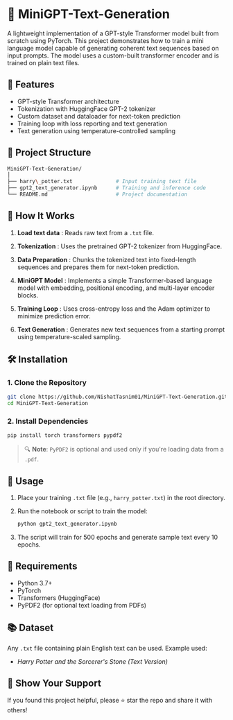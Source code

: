 # 🧠 MiniGPT-Text-Generation

A lightweight implementation of a GPT-style Transformer model built from scratch using PyTorch. This project demonstrates how to train a mini language model capable of generating coherent text sequences based on input prompts. The model uses a custom-built transformer encoder and is trained on plain text files.


## 🚀 Features

- GPT-style Transformer architecture
- Tokenization with HuggingFace GPT-2 tokenizer
- Custom dataset and dataloader for next-token prediction
- Training loop with loss reporting and text generation
- Text generation using temperature-controlled sampling

## 📂 Project Structure

```bash
MiniGPT-Text-Generation/
│
├── harry\_potter.txt              # Input training text file
├── gpt2_text_generator.ipynb      # Training and inference code
└── README.md                      # Project documentation
```

## 📖 How It Works

1. **Load text data**  : Reads raw text from a `.txt` file.

2. **Tokenization**  : Uses the pretrained GPT-2 tokenizer from HuggingFace.

3. **Data Preparation**  : Chunks the tokenized text into fixed-length sequences and prepares them for next-token prediction.

4. **MiniGPT Model**  : Implements a simple Transformer-based language model with embedding, positional encoding, and multi-layer encoder blocks.

5. **Training Loop**  : Uses cross-entropy loss and the Adam optimizer to minimize prediction error.

6. **Text Generation**  : Generates new text sequences from a starting prompt using temperature-scaled sampling.

## 🛠️ Installation

### 1. Clone the Repository
```bash
git clone https://github.com/NishatTasnim01/MiniGPT-Text-Generation.git
cd MiniGPT-Text-Generation
````

### 2. Install Dependencies
```bash
pip install torch transformers pypdf2
```
> 🔍 **Note**: `PyPDF2` is optional and used only if you're loading data from a `.pdf`.

## 🧪 Usage

1. Place your training `.txt` file (e.g., `harry_potter.txt`) in the root directory.
2. Run the notebook or script to train the model:

   ```bash
   python gpt2_text_generator.ipynb
   ```
3. The script will train for 500 epochs and generate sample text every 10 epochs.


## 📌 Requirements

* Python 3.7+
* PyTorch
* Transformers (HuggingFace)
* PyPDF2 (for optional text loading from PDFs)

## 📚 Dataset

Any `.txt` file containing plain English text can be used. Example used:

* *Harry Potter and the Sorcerer's Stone (Text Version)*

## 🌟 Show Your Support

If you found this project helpful, please ⭐️ star the repo and share it with others!
